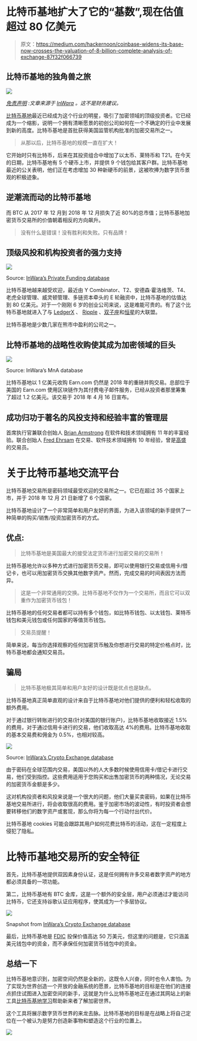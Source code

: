 # 比特币基地扩大了它的“基数”,现在估值超过 80 亿美元

> 原文：<https://medium.com/hackernoon/coinbase-widens-its-base-now-crosses-the-valuation-of-8-billion-complete-analysis-of-exchange-87f32f066739>

## 比特币基地的独角兽之旅

[![](img/6076d85faaa4b290a8368154195cd176.png)](http://www.inwara.com/?utm_source=coinbasehacker&utm_medium=coinbasehacker&utm_campaign=coinbasehacker)

[*免责声明*](https://www.inwara.com/disclaimer) *:文章来源于* [*InWara*](http://www.inwara.com/?utm_source=exchangehacker&utm_medium=exchangehacker&utm_campaign=exchangehacker) *。这不是财务建议。*

[比特币基地](https://www.coinbase.com/)最近已经成为这个行业的明星，吸引了加密领域的顶级投资者。它已经成为一个缩影，说明一个拥有清晰愿景的初创公司如何在一个不确定的行业中发展到新的高度。比特币基地是首批获得美国监管机构批准的加密交易所之一。

> 从那以后，比特币基地的规模一直在扩大！

它开始时只有比特币，后来在其投资组合中增加了以太币、莱特币和 T21。在今天的日期，比特币基地有 5 个硬币上市，并提供 9 个钱包给其客户群。比特币基地最近的公关表明，他们正在考虑增加 30 种新硬币的前景，这被吹捧为数字货币景观的积极迹象。

## 逆潮流而动的比特币基地

而 BTC 从 2017 年 12 月到 2018 年 12 月损失了近 80%的总市值；比特币基地加密货币交易所的价值朝着相反的方向飙升。

> 没有什么是错误！没有胜利和失败。只有品牌！

## 顶级风投和机构投资者的强力支持

![](img/213a202f748a7e2265503a5261f5a27d.png)

Source: [InWara’s Private Funding database](https://www.inwara.com/?option=com_product&view=products&layout=productdetails&idn=1/?utm_source=cbpvtfundinghacker&utm_medium=cbpvtfundinghacker&utm_campaign=cbpvtfundinghacker)

比特币基地越来越受欢迎，最近由 Y Combinator、T2、安德森·霍洛维茨、T4、老虎全球管理、威灵顿管理、多链资本牵头的 E 轮融资中，比特币基地的估值达到 80 亿美元。对于一个刚刚 6 岁的创业公司来说，这是难能可贵的。有了这个比特币基地就进入了与 [LedgerX](https://ledgerx.com/) 、 [Ripple](https://ripple.com/) 、[双子座](https://gemini.com/)和[恒星](https://www.stellar.org/)的大联盟。

比特币基地是少数几家在熊市中盈利的公司之一。

## 比特币基地的战略性收购使其成为加密领域的巨头

[![](img/70ace38b54911a54e8421e8e7fe00dbe.png)](http://www.inwara.com/?utm_source=coinbasehacker&utm_medium=coinbasehacker&utm_campaign=coinbasehacker)

Source: InWara’s MnA database

比特币基地以 1 亿美元收购 Earn.com 仍然是 2018 年的重磅并购交易。总部位于美国的 Earn.com 使用区块链作为其付费电子邮件服务，已经从投资者那里筹集了超过 1.2 亿美元。该交易于 2018 年 4 月 16 日宣布。

## 成功归功于著名的风投支持和经验丰富的管理层

首席执行官兼联合创始人 [Brian Armstrong](https://www.linkedin.com/in/barmstrong/) 在软件和技术领域拥有 11 年的丰富经验。联合创始人 [Fred Ehrsam](https://www.linkedin.com/in/fredehrsam/) 在交易、软件技术领域拥有 10 年经验，曾是[高盛](http://www.goldmansachs.com/)的交易员。

# 关于比特币基地交流平台

比特币基地交易所是密码领域最受欢迎的交易所之一。它已在超过 35 个国家上市，并于 2018 年 12 月 21 日新增了 6 个国家。

比特币基地设计了一个非常简单和用户友好的界面，为进入该领域的新手提供了一种简单的购买/销售/投资加密货币的方式。

## 优点:

> 比特币基地是美国最大的接受法定货币进行加密交易的交易所！

比特币基地允许以多种方式进行加密货币交易，即可以使用银行交易或信用卡/借记卡，也可以用加密货币交换其他数字资产。然而，完成交易的时间表因方法而异。

> 这是一个非常通用的交换。比特币基地不仅作为一个交易所，而且它可以双重作为加密货币钱包！

比特币基地的任何交易者都可以持有多个钱包，如比特币钱包、以太钱包、莱特币钱包和美元钱包或任何国家的等值货币钱包。

> 交易员提醒！

简单来说，每当你选择观察的任何加密货币触及你想进行交易的特定价格点时，比特币基地都会通知交易员。

## 骗局

> 比特币基地极其简单和用户友好的设计既是优点也是缺点。

比特币基地真正简单直观的设计来自于比特币基地对他们提供的便利和轻松收取的额外费用。

对于通过银行转账进行的交易(针对美国的银行账户)，比特币基地收取接近 1.5%的费用，对于通过信用卡进行的交易，他们收取高达 4%的费用。比特币基地收取的基本交易费和佣金为 0.5%，也相对较高。

![](img/6829d34dd56cfe3a8a67481531b4332c.png)

Source: [InWara’s Crypto Exchange database](https://www.inwara.com/products?utm_source=coincryptohacker&utm_medium=coincryptohacker&utm_campaign=coincryptohacker)

由于密码在全球范围内交易，美国以外的人大多数时候使用信用卡/借记卡进行交易，他们受到指控。这些费用适用于您购买和出售加密货币的两种情况，无论交易的加密货币金额是多少。

这对机构投资者和风投来说是一个很大的问题，他们大量买卖密码，如果在比特币基地交易所进行，将会收取很高的费用。鉴于加密市场的波动性，有时投资者会想要转移他们的数字资产或套现，那么你将为每一个行动付出代价。

比特币基地 cookies 可能会跟踪其用户如何花费比特币的活动，这在一定程度上侵犯了隐私。

# 比特币基地交易所的安全特征

首先，比特币基地提供双因素身份认证，这是任何拥有许多交易者数字资产的地方都必须具备的一项功能。

第二，比特币基地有 BTC 金库，这是一个额外的安全层，用户必须通过才能访问比特币，它还支持谷歌认证应用程序，使其成为一个多层协议。

![](img/fc71f5aa9ddc2c55d8bb6a06e3922bea.png)

Snapshot from [InWara’s Crypto Exchange database](https://www.inwara.com/products?utm_source=coincryptohacker&utm_medium=coincryptohacker&utm_campaign=coincryptohacker)

最后，比特币基地是 [FDIC](https://www.fdic.gov/) 投保价值高达 50 万美元，但这里的问题是，它只涵盖美元钱包中的资金，而不承保任何加密货币钱包中的资金。

## 总结一下

比特币基地意识到，加密空间仍然是全新的，这既令人兴奋，同时也令人害怕。为了实现为世界创造一个开放的金融系统的愿景，比特币基地的目标是在他们的连接点抓住试图进入加密空间的新手，这就是为什么比特币基地正在通过其网站上的新工具[比特币基地学习](https://coinbase.com/learn)帮助新来者了解加密世界。

这个工具将展示数字货币世界的来龙去脉。比特币基地的目标是在战略上将自己定位在一个被认为是努力创造新事物和塑造这个行业的位置上。

[![](img/301e8cd6ea04221592dfb7d4250d7cbe.png)](http://www.inwara.com/?utm_source=coinbasehacker&utm_medium=coinbasehacker&utm_campaign=coinbasehacker)